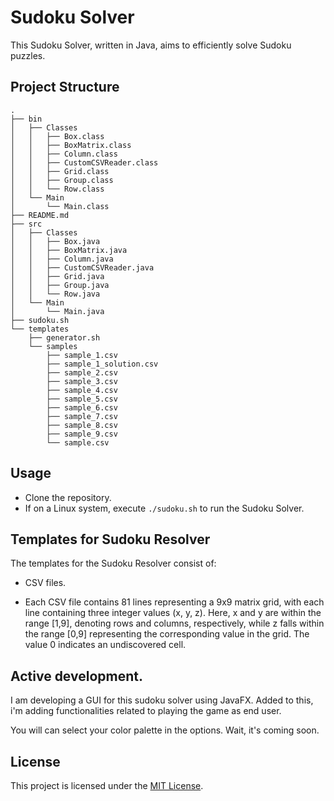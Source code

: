 # Sudoku Solver

This Sudoku Solver, written in Java, aims to efficiently solve Sudoku puzzles.

## Project Structure

    .
    ├── bin
    │   ├── Classes
    │   │   ├── Box.class
    │   │   ├── BoxMatrix.class
    │   │   ├── Column.class
    │   │   ├── CustomCSVReader.class
    │   │   ├── Grid.class
    │   │   ├── Group.class
    │   │   └── Row.class
    │   └── Main
    │       └── Main.class
    ├── README.md
    ├── src
    │   ├── Classes
    │   │   ├── Box.java
    │   │   ├── BoxMatrix.java
    │   │   ├── Column.java
    │   │   ├── CustomCSVReader.java
    │   │   ├── Grid.java
    │   │   ├── Group.java
    │   │   └── Row.java
    │   └── Main
    │       └── Main.java
    ├── sudoku.sh
    └── templates
        ├── generator.sh
        └── samples
            ├── sample_1.csv
            ├── sample_1_solution.csv
            ├── sample_2.csv
            ├── sample_3.csv
            ├── sample_4.csv
            ├── sample_5.csv
            ├── sample_6.csv
            ├── sample_7.csv
            ├── sample_8.csv
            ├── sample_9.csv
            └── sample.csv

## Usage

- Clone the repository.
- If on a Linux system, execute `./sudoku.sh` to run the Sudoku Solver.
  
## Templates for Sudoku Resolver

The templates for the Sudoku Resolver consist of:
- CSV files.

- Each CSV file contains 81 lines representing a 9x9 matrix grid, with each line containing three integer values (x, y, z). 
Here, x and y are within the range [1,9], denoting rows and columns, respectively, while z falls within the range [0,9] representing 
the corresponding value in the grid. The value 0 indicates an undiscovered cell.

## Active development.

I am developing a GUI for this sudoku solver using JavaFX. 
Added to this, i'm adding functionalities related to playing the game 
as end user. 

You will can select your color palette in the options. 
Wait, it's coming soon.


<a name=""></a>

## License

This project is licensed under the [MIT License](LICENSE).

